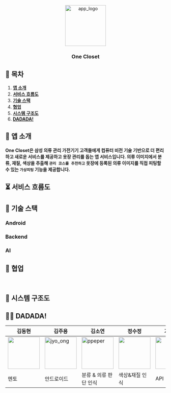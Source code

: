 <div align = "center">
<p align="center">
  <img src="https://github.com/SDC23Korea-DADADA/OneCloset-Introduction/assets/68934392/7691bbc3-d79b-4066-9e7c-c64b83cad33b" alt="app_logo" width="128">
</p>
<h3>One Closet</h3>
</div>

## 📌 목차
1. [**앱 소개**](#-앱-소개)
1. [**서비스 흐름도**](#-서비스-흐름도)
1. [**기술 스택**](#-기술-스택)
1. [**협업**](#-협업)
1. [**시스템 구조도**](#-시스템-구조도)
1. [**DADADA!**](#-DADADA-!)

<div id="1"></div>

## 📱 앱 소개
#### One Closet은 삼성 의류 관리 가전기기 고객들에게 컴퓨터 비전 기술 기반으로 더 편리하고 새로운 서비스를 제공하고 옷장 관리를 돕는 앱 서비스입니다. 의류 이미지에서 분류, 재질, 색상을 추출해 __`관리 코스를 추천하고`__ 옷장에 등록된 의류 이미지를 직접 피팅할 수 있는 __`가상피팅`__ 기능을 제공합니다.


<div id="2"></div>

## ⏳ 서비스 흐름도



<div id="3"></div>

## 📍 기술 스택

### Android



### Backend



### AI

<div id="4"></div>


## 📃 협업

<br>



<div id="5"></div>

## 🔎 시스템 구조도


<div id="6"></div>

## 🙋🏻 DADADA!
| 김동현 | 김주용 | 김소연 | 정수정 | 지민성 | 송찬환 |
| ------ | ------ | ------ | ------ | ------ | ------ |
| <a href="https://github.com/hhkers"><img src="https://avatars.githubusercontent.com/u/74969432?v=4" alt="" width="100" height="100"></a> | <a href="https://github.com/Kim-JuYong"><img src="https://avatars.githubusercontent.com/u/68934392?v=4" alt="jyo_ong" width="100" height="100"></a> | <a href="https://github.com/soyeonnnb"><img src="https://avatars.githubusercontent.com/u/71217221?v=4" alt="ppeper" width="100" height="100"></a> | <a href="https://github.com/sujeong1201"><img src="https://avatars.githubusercontent.com/u/37768793?v=4" alt="" width="100" height="100"></a> | <a href="https://github.com/minsung37"><img src="https://avatars.githubusercontent.com/u/102503928?v=4" alt="" width="100" height="100"></a> | <a href="https://github.com/cksghks89"><img src="https://avatars.githubusercontent.com/u/23161060?v=4" alt="" width="100" height="100"></a> |
| 멘토 | 안드로이드 |분류 & 의류 판단 인식|색상&재질 인식|API|인프라&가상피팅|
<br>

